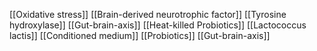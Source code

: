 [[Oxidative stress]]
[[Brain-derived neurotrophic factor]]
[[Tyrosine hydroxylase]]
[[Gut-brain-axis]]
[[Heat-killed Probiotics]]
[[Lactococcus lactis]]
[[Conditioned medium]]
[[Probiotics]]
[[Gut-brain-axis]]
